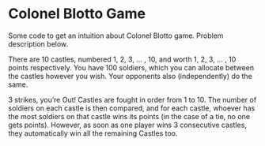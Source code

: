 # Colonel Blotto Game
Some code to get an intuition about Colonel Blotto game. Problem description below.

There are 10 castles, numbered 1, 2, 3, ... , 10, and worth 1, 2, 3, ... , 10 points respectively. You have
100 soldiers, which you can allocate between the castles however you wish. Your opponents also
(independently) do the same.

3 strikes, you’re Out! Castles are fought in order from 1 to 10. The number of soldiers on each castle
is then compared, and for each castle, whoever has the most soldiers on that castle wins its points (in
the case of a tie, no one gets points). However, as soon as one player wins 3 consecutive castles,
they automatically win all the remaining Castles too.
